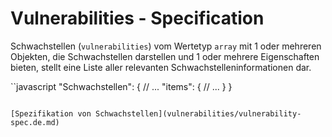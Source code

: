 # Vulnerabilities - Specification

Schwachstellen (`vulnerabilities`) vom Wertetyp `array` mit 1 oder mehreren Objekten, die Schwachstellen darstellen und 1 oder mehrere Eigenschaften bieten, stellt eine Liste aller relevanten Schwachstelleninformationen dar.

``javascript
"Schwachstellen": {
  // ...
  "items": {
    // ...
  }
}
```

[Spezifikation von Schwachstellen](vulnerabilities/vulnerability-spec.de.md)
